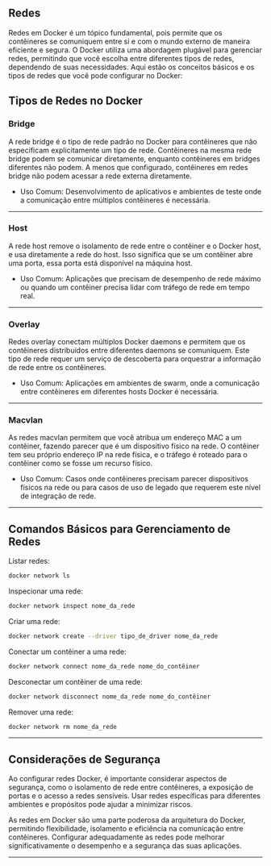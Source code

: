 
## Redes

Redes em Docker é um tópico fundamental, pois permite que os contêineres se comuniquem entre si e com o mundo externo de maneira eficiente e segura. O Docker utiliza uma abordagem plugável para gerenciar redes, permitindo que você escolha entre diferentes tipos de redes, dependendo de suas necessidades. Aqui estão os conceitos básicos e os tipos de redes que você pode configurar no Docker:

## Tipos de Redes no Docker

### Bridge

A rede bridge é o tipo de rede padrão no Docker para contêineres que não especificam explicitamente um tipo de rede. Contêineres na mesma rede bridge podem se comunicar diretamente, enquanto contêineres em bridges diferentes não podem. A menos que configurado, contêineres em redes bridge não podem acessar a rede externa diretamente.

* Uso Comum: Desenvolvimento de aplicativos e ambientes de teste onde a comunicação entre múltiplos contêineres é necessária.

---

### Host

A rede host remove o isolamento de rede entre o contêiner e o Docker host, e usa diretamente a rede do host. Isso significa que se um contêiner abre uma porta, essa porta está disponível na máquina host.

* Uso Comum: Aplicações que precisam de desempenho de rede máximo ou quando um contêiner precisa lidar com tráfego de rede em tempo real.

---

### Overlay

Redes overlay conectam múltiplos Docker daemons e permitem que os contêineres distribuídos entre diferentes daemons se comuniquem. Este tipo de rede requer um serviço de descoberta para orquestrar a informação de rede entre os contêineres.

* Uso Comum: Aplicações em ambientes de swarm, onde a comunicação entre contêineres em diferentes hosts Docker é necessária.

---

### Macvlan

As redes macvlan permitem que você atribua um endereço MAC a um contêiner, fazendo parecer que é um dispositivo físico na rede. O contêiner tem seu próprio endereço IP na rede física, e o tráfego é roteado para o contêiner como se fosse um recurso físico.

* Uso Comum: Casos onde contêineres precisam parecer dispositivos físicos na rede ou para casos de uso de legado que requerem este nível de integração de rede.

---

## Comandos Básicos para Gerenciamento de Redes

Listar redes:

~~~bash
docker network ls
~~~

Inspecionar uma rede:

~~~bash
docker network inspect nome_da_rede
~~~

Criar uma rede:

~~~bash
docker network create --driver tipo_de_driver nome_da_rede
~~~

Conectar um contêiner a uma rede:

~~~bash
docker network connect nome_da_rede nome_do_contêiner
~~~

Desconectar um contêiner de uma rede:

~~~bash
docker network disconnect nome_da_rede nome_do_contêiner
~~~

Remover uma rede:

~~~bash
docker network rm nome_da_rede
~~~

---

## Considerações de Segurança

Ao configurar redes Docker, é importante considerar aspectos de segurança, como o isolamento de rede entre contêineres, a exposição de portas e o acesso a redes sensíveis. Usar redes específicas para diferentes ambientes e propósitos pode ajudar a minimizar riscos.

As redes em Docker são uma parte poderosa da arquitetura do Docker, permitindo flexibilidade, isolamento e eficiência na comunicação entre contêineres. Configurar adequadamente as redes pode melhorar significativamente o desempenho e a segurança das suas aplicações.

---
